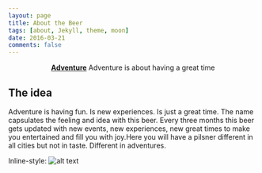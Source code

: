 ```yaml
---
layout: page
title: About the Beer
tags: [about, Jekyll, theme, moon]
date: 2016-03-21
comments: false
---
```

    
<center><a href="http://leandervanderbiesen.github.io"><b>Adventure</b></a> Adventure is about having a great time</center>

## The idea
  Adventure is having fun. Is new experiences. Is just a great time. The name capsulates the feeling and idea with this beer.
  Every three months this beer gets updated with new events, new experiences, new great times to make you entertained and fill you with joy.Here you will have a pilsner different in all cities but not in taste. Different in adventures. 

Inline-style: 
![alt text](https://imgur.com/E3U9Qy4)
